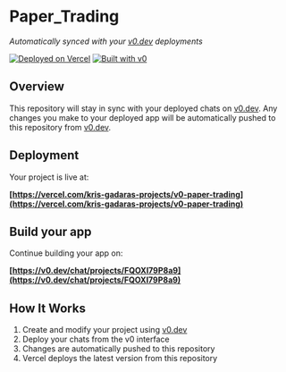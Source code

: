 # Paper_Trading 

*Automatically synced with your [v0.dev](https://v0.dev) deployments*

[![Deployed on Vercel](https://img.shields.io/badge/Deployed%20on-Vercel-black?style=for-the-badge&logo=vercel)](https://vercel.com/kris-gadaras-projects/v0-paper-trading)
[![Built with v0](https://img.shields.io/badge/Built%20with-v0.dev-black?style=for-the-badge)](https://v0.dev/chat/projects/FQOXI79P8a9)

## Overview

This repository will stay in sync with your deployed chats on [v0.dev](https://v0.dev).
Any changes you make to your deployed app will be automatically pushed to this repository from [v0.dev](https://v0.dev).

## Deployment

Your project is live at:

**[https://vercel.com/kris-gadaras-projects/v0-paper-trading](https://vercel.com/kris-gadaras-projects/v0-paper-trading)**

## Build your app

Continue building your app on:

**[https://v0.dev/chat/projects/FQOXI79P8a9](https://v0.dev/chat/projects/FQOXI79P8a9)**

## How It Works

1. Create and modify your project using [v0.dev](https://v0.dev)
2. Deploy your chats from the v0 interface
3. Changes are automatically pushed to this repository
4. Vercel deploys the latest version from this repository
